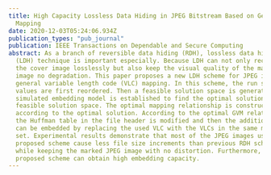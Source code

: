 ```yaml
---
title: High Capacity Lossless Data Hiding in JPEG Bitstream Based on General VLC
  Mapping
date: 2020-12-03T05:24:06.934Z
publication_types: "pub_journal"
publication: IEEE Transactions on Dependable and Secure Computing
abstract: As a branch of reversible data hiding (RDH), lossless data hiding
  (LDH) technique is important especially. Because LDH can not only reconstruct
  the cover image losslessly but also keep the visual quality of the marked
  image no degradation. This paper proposes a new LDH scheme for JPEG images by
  general variable length code (VLC) mapping. In this scheme, the run size
  values are first reordered. Then a feasible solution space is generated. A
  simulated embedding model is established to find the optimal solution from the
  feasible solution space. The optimal mapping relationship is constructed
  according to the optimal solution. According to the optimal GVM relationship,
  the Huffman table in the file header is modified and then the additional data
  can be embedded by replacing the used VLC with the VLCs in the same mapping
  set. Experimental results demonstrate that most of the JPEG images using the
  proposed scheme cause less file size increments than previous RDH schemes
  while keeping the marked JPEG image with no distortion. Furthermore, the
  proposed scheme can obtain high embedding capacity.
---
```

